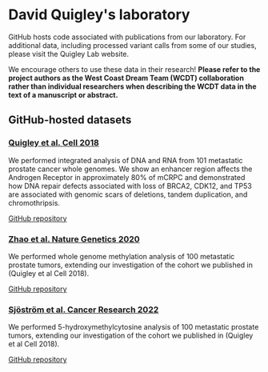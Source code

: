 # David Quigley's laboratory
GitHub hosts code associated with publications from our laboratory. For additional data, including processed variant calls from some of our studies, please visit the Quigley Lab website.

We encourage others to use these data in their research! **Please refer to the project authors as the West Coast Dream Team (WCDT) collaboration rather than individual researchers when describing the WCDT data in the text of a manuscript or abstract.**
 
## GitHub-hosted datasets

### [Quigley et al. Cell 2018](https://pubmed.ncbi.nlm.nih.gov/30033370)

We performed integrated analysis of DNA and RNA from 101 metastatic prostate cancer whole genomes. We show an enhancer region affects the Androgen Receptor in approximately 80% of mCRPC and demonstrated how DNA repair defects associated with loss of BRCA2, CDK12, and TP53 are associated with genomic scars of deletions, tandem duplication, and chromothripsis.  

[GitHub repository](https://github.com/DavidQuigley/WCDT)
 
### [Zhao et al. Nature Genetics 2020](https://pubmed.ncbi.nlm.nih.gov/32661416)

We performed whole genome methylation analysis of 100 metastatic prostate tumors, extending our investigation of the cohort we published in (Quigley et al Cell 2018).  

[GitHub repository](https://github.com/DavidQuigley/WCDT_WGBS)
 
### [Sjöström et al. Cancer Research 2022](https://pubmed.ncbi.nlm.nih.gov/36251389)

We performed 5-hydroxymethylcytosine analysis of 100 metastatic prostate tumors, extending our investigation of the cohort we published in (Quigley et al Cell 2018).  

[GitHub repository](https://github.com/DavidQuigley/WCDT_5hmc)
 
